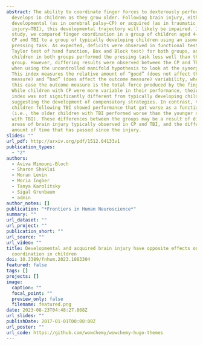 ```yaml
---
abstract: The ability to coordinate finger forces to dexterously perform tasks
  develops in children as they grow older. Following brain injury, either
  developmental (as in cerebral palsy–CP) or acquired (as in traumatic brain
  injury—TBI), this developmental trajectory will likely be impaired. In this
  study, we compared finger coordination in a group of children aged 4–12 with
  CP and TBI to a group of typically developing children using an isometric
  pressing task. As expected, deficits were observed in functional tests (Jebsen
  Taylor test of hand function, Box and Block test) for both groups, and
  children in both groups performed the pressing task less well than the control
  group. However, differing results were observed between the CP and TBI groups
  when using the uncontrolled manifold hypothesis to look at the synergy index.
  This index measures the relative amount of “good” (does not affect the outcome
  measure) and “bad” (does affect the outcome measure) variability, where in
  this case the outcome measure is the total force produced by the fingers.
  While children with CP were more variable in their performance, their synergy
  index was not significantly different from typically developing children,
  suggesting the development of compensatory strategies. In contrast, the
  children following TBI showed performance that got worse as a function of age
  (i.e., the older children with TBI performed worse than the younger children
  with TBI). These differences between the groups may be a result of different
  areas of brain injury typically observed in CP and TBI, and the different
  amount of time that has passed since the injury.
slides: ""
url_pdf: http://arxiv.org/pdf/1512.04133v1
publication_types:
  - "2"
authors:
  - Aviva Mimouni-Bloch
  - Sharon Shaklai
  - Moran Levin
  - Moria Ingber
  - Tanya Karolitsky
  - Sigal Grunbaum
  - admin
author_notes: []
publication: "*Frontiers in Human Neuroscience*"
summary: ""
url_dataset: ""
url_project: ""
publication_short: ""
url_source: ""
url_video: ""
title: Developmental and acquired brain injury have opposite effects on finger
  coordination in children
doi: 10.3389/fnhum.2023.1083304
featured: false
tags: []
projects: []
image:
  caption: ""
  focal_point: ""
  preview_only: false
  filename: featured.png
date: 2023-08-23T04:48:27.808Z
url_slides: ""
publishDate: 2017-01-01T00:00:00Z
url_poster: ""
url_code: https://github.com/wowchemy/wowchemy-hugo-themes
---
```


